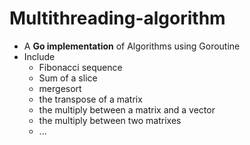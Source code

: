 # Multithreading-algorithm
- A **Go implementation** of Algorithms using Goroutine
- Include 
   - Fibonacci sequence
   - Sum of a slice 
   - mergesort
   - the transpose of a matrix
   - the multiply between a matrix and a vector
   - the multiply between two matrixes
   - ...
